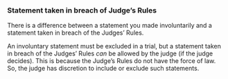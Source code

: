 ###  **Statement taken in breach of Judge’s Rules**

There is a difference between a statement you made involuntarily and a
statement taken in breach of the Judges’ Rules.

An involuntary statement must be excluded in a trial, but a statement taken in
breach of the Judges’ Rules _can_ be allowed by the judge (if the judge
decides). This is because the Judge’s Rules do not have the force of law. So,
the judge has discretion to include or exclude such statements.
